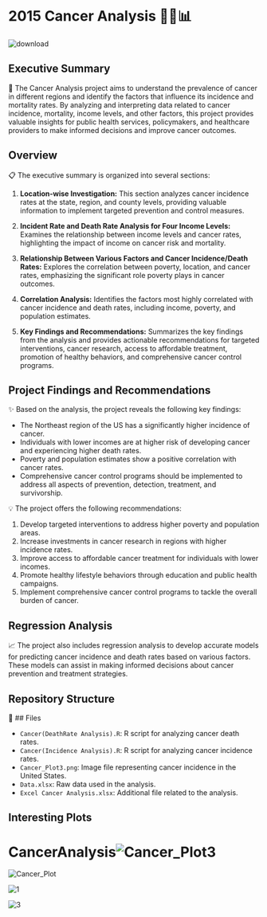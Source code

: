 # 2015 Cancer Analysis  🔬🧪📊

![download](https://user-images.githubusercontent.com/42464701/233954306-a0027fe7-1f58-49df-8114-2620c8843d8b.png)

## Executive Summary

📝 The Cancer Analysis project aims to understand the prevalence of cancer in different regions and identify the factors that influence its incidence and mortality rates. By analyzing and interpreting data related to cancer incidence, mortality, income levels, and other factors, this project provides valuable insights for public health services, policymakers, and healthcare providers to make informed decisions and improve cancer outcomes.

## Overview

📋 The executive summary is organized into several sections:

1. **Location-wise Investigation:** This section analyzes cancer incidence rates at the state, region, and county levels, providing valuable information to implement targeted prevention and control measures.

2. **Incident Rate and Death Rate Analysis for Four Income Levels:** Examines the relationship between income levels and cancer rates, highlighting the impact of income on cancer risk and mortality.

3. **Relationship Between Various Factors and Cancer Incidence/Death Rates:** Explores the correlation between poverty, location, and cancer rates, emphasizing the significant role poverty plays in cancer outcomes.

4. **Correlation Analysis:** Identifies the factors most highly correlated with cancer incidence and death rates, including income, poverty, and population estimates.

5. **Key Findings and Recommendations:** Summarizes the key findings from the analysis and provides actionable recommendations for targeted interventions, cancer research, access to affordable treatment, promotion of healthy behaviors, and comprehensive cancer control programs.

## Project Findings and Recommendations

✨ Based on the analysis, the project reveals the following key findings:

- The Northeast region of the US has a significantly higher incidence of cancer.
- Individuals with lower incomes are at higher risk of developing cancer and experiencing higher death rates.
- Poverty and population estimates show a positive correlation with cancer rates.
- Comprehensive cancer control programs should be implemented to address all aspects of prevention, detection, treatment, and survivorship.

💡 The project offers the following recommendations:

1. Develop targeted interventions to address higher poverty and population areas.
2. Increase investments in cancer research in regions with higher incidence rates.
3. Improve access to affordable cancer treatment for individuals with lower incomes.
4. Promote healthy lifestyle behaviors through education and public health campaigns.
5. Implement comprehensive cancer control programs to tackle the overall burden of cancer.

## Regression Analysis

📈 The project also includes regression analysis to develop accurate models for predicting cancer incidence and death rates based on various factors. These models can assist in making informed decisions about cancer prevention and treatment strategies.

## Repository Structure

📁 ## Files

- `Cancer(DeathRate Analysis).R`: R script for analyzing cancer death rates.
- `Cancer(Incidence Analysis).R`: R script for analyzing cancer incidence rates.
- `Cancer_Plot3.png`: Image file representing cancer incidence in the United States.
- `Data.xlsx`: Raw data used in the analysis.
- `Excel Cancer Analysis.xlsx`: Additional file related to the analysis.

## Interesting Plots

# CancerAnalysis![Cancer_Plot3](https://user-images.githubusercontent.com/42464701/233954167-c9da58f5-1353-4537-8038-142b750a2f0e.png)

![Cancer_Plot](https://user-images.githubusercontent.com/42464701/233954545-8c6f9e07-7dbc-4042-909f-a71c0f02a453.png)

![1](https://user-images.githubusercontent.com/42464701/233954760-db6d6036-8552-45e9-8eb7-0a3a217098b2.png)

![3](https://user-images.githubusercontent.com/42464701/233955473-75f69539-0804-43df-8bd7-a8e576ecf89d.png)
